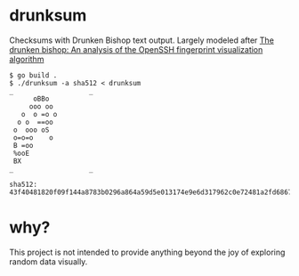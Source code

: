 # drunksum

Checksums with Drunken Bishop text output. Largely modeled after [The drunken bishop: An analysis of the OpenSSH fingerprint visualization algorithm][1]

[1]: http://www.dirk-loss.de/sshvis/drunken_bishop.pdf


```shell
$ go build .
$ ./drunksum -a sha512 < drunksum
_                   _
      oBBo
     ooo oo
   o  o =o o
  o o  ==oo
 o  ooo oS
 o=o=o    o
 B =oo
 %ooE
 BX
_                   _

sha512: 43f40481820f09f144a8783b0296a864a59d5e013174e9e6d317962c0e72481a2fd68678cca2024b529dee303f58cb0c14d446d55359e70835107c0e1afbc34f
```

# why?

This project is not intended to provide anything beyond the joy of exploring random data visually. 
